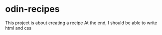 # odin-recipes
This project is about creating a recipe
At the end, I should be able to write html and css
